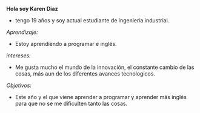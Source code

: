 ﻿**Hola soy Karen Diaz**
 
 * tengo 19 años y soy actual estudiante de ingenieria industrial.  
 
 *Aprendizaje:*
 
 * Estoy aprendiendo a programar e inglés.
 
 *intereses:*
 
 * Me gusta mucho el mundo de la innovación, el constante cambio de las cosas, más aun de los diferentes avances tecnologicos.
 
*Objetivos:* 

* Este año y el que viene aprender a programar y aprender más inglés para que no se me dificulten tanto las cosas.
